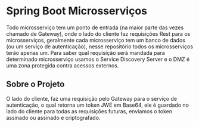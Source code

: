 # Spring Boot Microsserviços
Todo microsserviço tem um ponto de entrada (na maior parte das vezes chamado de Gateway), onde o lado do cliente faz requisições Rest para os microsserviços, geralmente cada microsserviço tem um banco de dados (ou um serviço de autenticação), nesse repositório todos os microsserviços terão apenas um. Para saber qual requisição será mandada para determinado microsserviço usamos o Service Discovery Server e o DMZ é uma zona protegida contra acessos externos. 

## Sobre o Projeto
O lado do cliente, faz uma requisição pelo Gateway para o serviço de autenticação, o qual retorna um token JWE em Base64, ele é guardado no lado do cliente para todas as requisições futuras, enviamos o token assinado ou assinado e criptografado.
